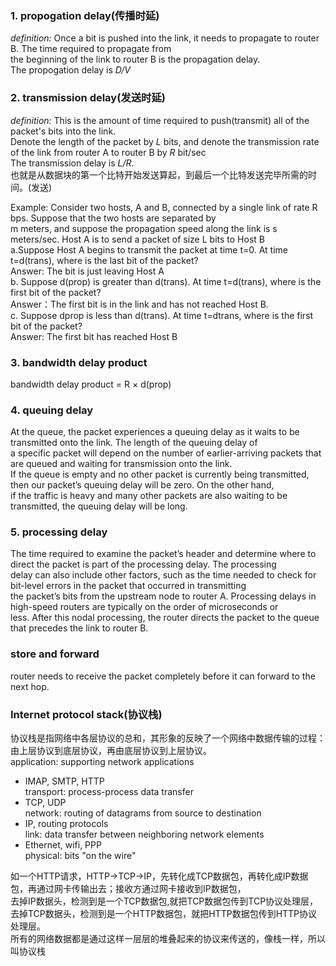 ### 1. propogation delay(传播时延)  
  *definition:* Once a bit is pushed into the link, it needs to propagate to router B. The time required to propagate from  
  the beginning of the link to router B is the propagation delay.  
  The propogation delay is *D/V*
  
### 2. transmission delay(发送时延)     
  *definition:* This is the amount of time required to push(transmit) all of the packet's bits into the link.    
  Denote the length of the packet by *L* bits, and denote the transmission rate of the link from router A to router B by *R* bit/sec  
  The transmission delay is *L/R*.    
  也就是从数据块的第一个比特开始发送算起，到最后一个比特发送完毕所需的时间。(发送)   

  Example: Consider	two	hosts, A and B, connected	by a single link of rate R bps. Suppose	that the two hosts are separated by  	    
  m meters, and suppose	the	propagation	speed	along	the link is s meters/sec. Host A is	to send a packet of size L bits	to Host B     
  a.Suppose Host A begins	to transmit	the	packet at time t=0. At time t=d(trans),	where	is the last	bit	of the packet?   
  Answer: The	bit	is just leaving Host A  
  b. Suppose d(prop) is	greater	than d(trans). At time t=d(trans), where is the	first	bit	of the packet?  
  Answer：The first bit is in the link and has not	reached	Host B.   
  c. Suppose dprop is	less than d(trans). At time t=dtrans, where	is the first bit of the packet?  
  Answer: The	first	bit	has	reached	Host B  
    
### 3. bandwidth delay product  
  bandwidth delay product = R × d(prop)
  

### 4. queuing delay    
  At the queue, the packet experiences a queuing delay as it waits to be transmitted onto the link. The length of the queuing delay of      
  a specific packet will depend on the number of earlier-arriving packets that are queued and waiting for transmission onto the link.     
  If the queue is empty and no other packet is currently being transmitted, then our packet’s queuing delay will be zero. On the other hand,  
  if the traffic is heavy and many other packets are also waiting to be transmitted, the queuing delay will be long.   
 
### 5. processing delay  
  The time required to examine the packet’s header and determine where to direct the packet is part of the processing delay. The processing   
  delay can also include other factors, such as the time needed to check for bit-level errors in the packet that occurred in transmitting    
  the packet’s bits from the upstream node to router A. Processing delays in high-speed routers are typically on the order of microseconds or   
  less. After this nodal processing, the router directs the packet to the queue that precedes the link to router B.   
  

### store and forward
  router needs to receive the packet completely before it can forward to the next hop.
  

### Internet protocol stack(协议栈)    
  协议栈是指网络中各层协议的总和，其形象的反映了一个网络中数据传输的过程：由上层协议到底层协议，再由底层协议到上层协议。  
  application: supporting network applications  
   * IMAP, SMTP, HTTP   
  transport: process-process data transfer  
   * TCP, UDP   
  network: routing of datagrams from source to destination   
   * IP, routing protocols   
  link: data transfer between neighboring network elements  
   * Ethernet, wifi, PPP   
  physical: bits "on the wire"   
  
  如一个HTTP请求，HTTP->TCP->IP，先转化成TCP数据包，再转化成IP数据包，再通过网卡传输出去；接收方通过网卡接收到IP数据包，  
  去掉IP数据头，检测到是一个TCP数据包,就把TCP数据包传到TCP协议处理层，去掉TCP数据头，检测到是一个HTTP数据包，就把HTTP数据包传到HTTP协议处理层。    
  所有的网络数据都是通过这样一层层的堆叠起来的协议来传送的，像栈一样，所以叫协议栈     
